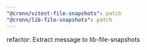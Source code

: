 ```yaml
---
"@cronn/vitest-file-snapshots": patch
"@cronn/lib-file-snapshots": patch
---
```


refactor: Extract message to lib-file-snapshots
